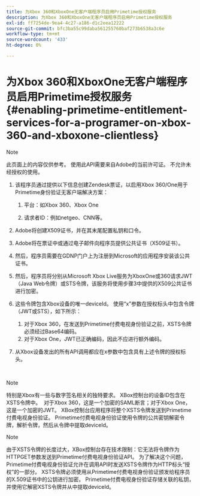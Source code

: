 ```yaml
---
title: 为Xbox 360和XboxOne无客户端程序员启用Primetime授权服务
description: 为Xbox 360和XboxOne无客户端程序员启用Primetime授权服务
exl-id: ff7254de-9ea4-4c27-a186-d1c2eea12222
source-git-commit: bfc3ba55c99daba561255760baf273b6538a3c6e
workflow-type: tm+mt
source-wordcount: '433'
ht-degree: 0%

---
```


# 为Xbox 360和XboxOne无客户端程序员启用Primetime授权服务 {#enabling-primetime-entitlement-services-for-a-programer-on-xbox-360-and-xboxone-clientless}

>[!NOTE]
>
>此页面上的内容仅供参考。 使用此API需要来自Adobe的当前许可证。 不允许未经授权的使用。




1. 该程序员通过提供以下信息创建Zendesk票证，以启用Xbox 360/One用于Primetime身份验证无客户端解决方案：

   1. 平台：如Xbox 360、Xbox One

   1. 请求者ID：例如netgeo、CNN等。

1. Adobe将创建X509证书，并在其末尾配置私钥和口令。

1. Adobe将在票证中或通过电子邮件向程序员提供公共证书（X509证书）。

1. 然后，程序员需要在GDNP门户上为注册到Microsoft的应用程序安装该公共证书。

1. 然后，程序员将分别从Microsoft Xbox Live服务为XboxOne或360请求JWT （Java Web令牌）或STS令牌，该服务将使用步骤3中提供的X509公共证书进行加密。

1. 这些令牌包含Xbox设备的唯一deviceId。 使用“x”参数在授权标头中包含令牌（JWT或STS），如下所示：

   1. 对于Xbox 360，在发送到Primetime付费电视身份验证之前，XSTS令牌必须经过Base64编码。
   1. 对于Xbox One，JWT已正确编码，因此不应进行额外编码。 

1. 从Xbox设备发出的所有API调用都应在x参数中包含具有上述令牌的授权标头。

 

>[!NOTE]
>
>特别是Xbox有一些与数字签名相关的独特要求。 XBox控制台的设备ID包含在XSTS令牌中。  对于Xbox 360，这是一个加密的SAML断言；对于Xbox One，这是一个加密的JWT。 XBox控制台应用程序将整个XSTS令牌发送到Primetime付费电视身份验证。 Primetime付费电视身份验证使用令牌的公共密钥解密令牌，解析令牌，然后从令牌中提取deviceId。

>[!NOTE]
>
>由于XSTS令牌的长度过大，XBox控制台存在技术限制：它无法将令牌作为HTTPGET参数发送到Primetime付费电视身份验证API。 为了解决这个问题，Primetime付费电视身份验证允许在调用API时发送XSTS令牌作为HTTP标头“授权”的一部分。 XSTS令牌必须使用从Primetime付费电视身份验证颁发给程序员的X.509证书中的公钥进行加密。 Primetime付费电视身份验证存储关联的私钥，并使用它解密XSTS令牌并从中提取deviceId。
